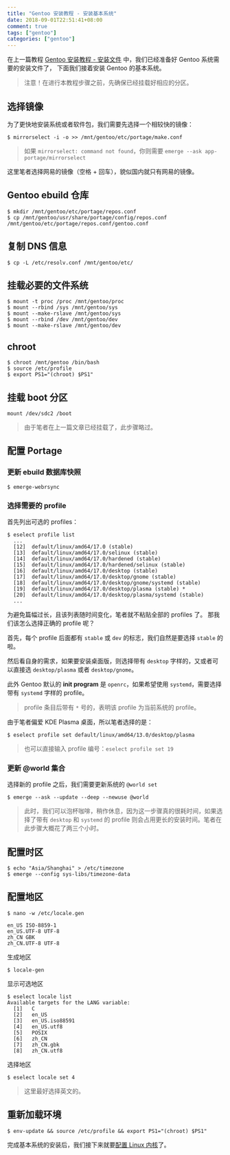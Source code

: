 ```yaml
---
title: "Gentoo 安装教程 - 安装基本系统"
date: 2018-09-01T22:51:41+08:00
comment: true
tags: ["gentoo"]
categories: ["gentoo"]
---
```


在上一篇教程 [Gentoo 安装教程 - 安装文件](/post/gentoo/installation-stage) 中，我们已经准备好 Gentoo 系统需要的安装文件了，
下面我们接着安装 Gentoo 的基本系统。
<!--more-->

> 注意！在进行本教程步骤之前，先确保已经挂载好相应的分区。

## 选择镜像

为了更快地安装系统或者软件包，我们需要先选择一个相较快的镜像：

```
$ mirrorselect -i -o >> /mnt/gentoo/etc/portage/make.conf
```

> 如果 `mirrorselect: command not found`，你则需要 `emerge --ask app-portage/mirrorselect`

这里笔者选择网易的镜像（空格 + 回车），貌似国内就只有网易的镜像。


## Gentoo ebuild 仓库

```
$ mkdir /mnt/gentoo/etc/portage/repos.conf
$ cp /mnt/gentoo/usr/share/portage/config/repos.conf /mnt/gentoo/etc/portage/repos.conf/gentoo.conf
```

## 复制 DNS 信息

```
$ cp -L /etc/resolv.conf /mnt/gentoo/etc/
```

## 挂载必要的文件系统

```
$ mount -t proc /proc /mnt/gentoo/proc
$ mount --rbind /sys /mnt/gentoo/sys
$ mount --make-rslave /mnt/gentoo/sys
$ mount --rbind /dev /mnt/gentoo/dev
$ mount --make-rslave /mnt/gentoo/dev
```

## chroot

```
$ chroot /mnt/gentoo /bin/bash
$ source /etc/profile
$ export PS1="(chroot) $PS1"
```

## 挂载 boot 分区

```
mount /dev/sdc2 /boot
```

> 由于笔者在上一篇文章已经挂载了，此步骤略过。


## 配置 Portage

### 更新 ebuild 数据库快照

```
$ emerge-webrsync
```

### 选择需要的 profile

首先列出可选的 profiles：

```
$ eselect profile list
  ...
  [12]  default/linux/amd64/17.0 (stable)
  [13]  default/linux/amd64/17.0/selinux (stable)
  [14]  default/linux/amd64/17.0/hardened (stable)
  [15]  default/linux/amd64/17.0/hardened/selinux (stable)
  [16]  default/linux/amd64/17.0/desktop (stable)
  [17]  default/linux/amd64/17.0/desktop/gnome (stable)
  [18]  default/linux/amd64/17.0/desktop/gnome/systemd (stable)
  [19]  default/linux/amd64/17.0/desktop/plasma (stable) *
  [20]  default/linux/amd64/17.0/desktop/plasma/systemd (stable)
  ...
```

为避免篇幅过长，且该列表随时间变化，笔者就不粘贴全部的 profiles 了。
那我们该怎么选择正确的 profile 呢？

首先，每个 profile 后面都有 `stable` 或 `dev` 的标志，我们自然是要选择 `stable` 的啦。

然后看自身的需求，如果要安装桌面版，则选择带有 `desktop` 字样的，又或者可以直接选 `desktop/plasma` 或者 `desktop/gnome`。

此外 Gentoo 默认的 **init program** 是 `openrc`，如果希望使用 `systemd`，需要选择带有 `systemd` 字样的 profile。

> profile 条目后带有 `*` 号的，表明该 profile 为当前系统的 profile。

由于笔者偏爱 KDE Plasma 桌面，所以笔者选择的是：

```
$ eselect profile set default/linux/amd64/13.0/desktop/plasma
```

> 也可以直接输入 profile 编号：`eselect profile set 19`

### 更新 @world 集合

选择新的 profile 之后，我们需要更新系统的 `@world set`

```
$ emerge --ask --update --deep --newuse @world
```

> 此时，我们可以泡杯咖啡，稍作休息，因为这一步骤真的很耗时间，如果选择了带有 `desktop` 和 `systemd` 的 profile 则会占用更长的安装时间。笔者在此步骤大概花了两三个小时。


## 配置时区

```
$ echo "Asia/Shanghai" > /etc/timezone
$ emerge --config sys-libs/timezone-data
```

## 配置地区

```
$ nano -w /etc/locale.gen

en_US ISO-8859-1
en_US.UTF-8 UTF-8
zh_CN GBK
zh_CN.UTF-8 UTF-8
```

生成地区

```
$ locale-gen
```

显示可选地区

```
$ eselect locale list
Available targets for the LANG variable:
  [1]   C
  [2]   en_US
  [3]   en_US.iso88591
  [4]   en_US.utf8
  [5]   POSIX
  [6]   zh_CN
  [7]   zh_CN.gbk
  [8]   zh_CN.utf8
```

选择地区

```
$ eselect locale set 4
```

> 这里最好选择英文的。

## 重新加载环境

```
$ env-update && source /etc/profile && export PS1="(chroot) $PS1"
```

完成基本系统的安装后，我们接下来就要[配置 Linux 内核](/post/gentoo/installation-kernel)了。
